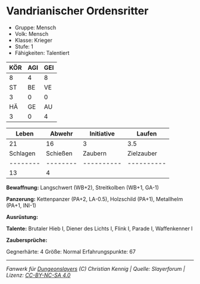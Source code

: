 # Vandrianischer Ordensritter  
- Gruppe: Mensch  
- Volk: Mensch  
- Klasse: Krieger  
- Stufe: 1  
- Fähigkeiten: Talentiert  


| KÖR | AGI | GEI |  
| --- | --- | --- |  
| 8   | 4   | 8   |
| ST  | BE  | VE  |  
| 3   | 0   | 0   |
| HÄ  | GE  | AU  |  
| 3   | 0   | 4   |


| Leben    | Abwehr   | Initiative | Laufen     |
| -------- | -------- | ---------- | ---------- |
| 21       | 16       | 3          | 3.5        |
| Schlagen | Schießen | Zaubern    | Zielzauber |
| -------- | -------- | ---------- | ---------- |
| 13       | 4        |            |            |

**Bewaffnung:**
Langschwert (WB+2), Streitkolben (WB+1, GA-1)

**Panzerung:**
Kettenpanzer (PA+2, LA-0.5), Holzschild (PA+1), Metallhelm (PA+1, INI-1)

**Ausrüstung:**


**Talente:**
Brutaler Hieb I, Diener des Lichts I, Flink I, Parade I, Waffenkenner I

**Zaubersprüche:**


Gegnerhärte: 4
Größe: Normal
Erfahrungspunkte: 67



___
*Fanwerk für [Dungeonslayers](https://www.dungeonslayers.net/) (C) Christian Kennig | Quelle: Slayerforum | Lizenz: [CC-BY-NC-SA 4.0](https://creativecommons.org/licenses/by-nc-sa/4.0/deed.de)*